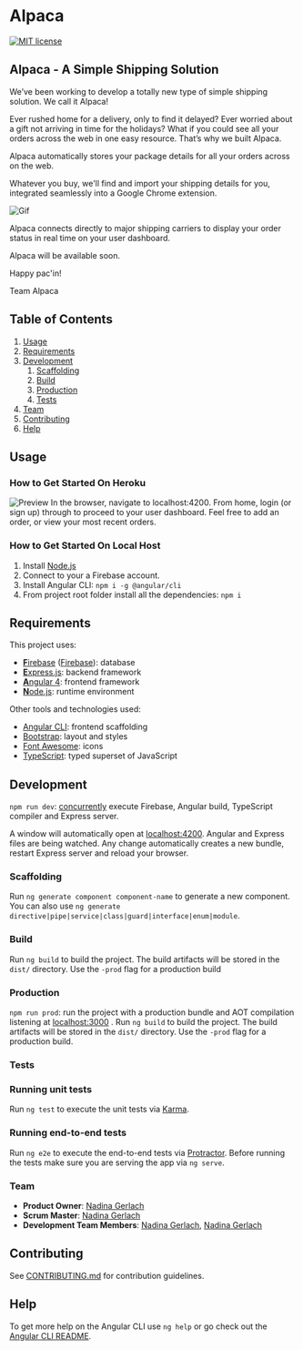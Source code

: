 # Alpaca
[![MIT license](http://img.shields.io/badge/license-MIT-lightgrey.svg)](http://opensource.org/licenses/MIT)

## Alpaca - A Simple Shipping Solution ##
We’ve been working to develop a totally new type of simple shipping solution. We call it Alpaca!

Ever rushed home for a delivery, only to find it delayed?  Ever worried about a gift not arriving in time for the holidays? What if you could see all your orders across the web in one easy resource. That’s why we built Alpaca.

Alpaca automatically stores your package details for all your orders across on the web.

Whatever you buy, we'll find and import your shipping details for you, integrated seamlessly into a Google Chrome extension. 

![Gif](LINK) 

Alpaca connects directly to major shipping carriers to display your order status in real time on your user dashboard.

Alpaca will be available soon. 

Happy pac'in!

Team Alpaca

## Table of Contents

1. [Usage](#Usage)
1. [Requirements](#requirements)
1. [Development](#development)
    1. [Scaffolding](#scaffolding)
    1. [Build](#build)
    1. [Production](#production)
    1. [Tests](#tests)
1. [Team](#team)
1. [Contributing](#contributing)
1. [Help](#help)

## Usage ##
### How to Get Started On Heroku
![Preview](LINK) 
In the browser, navigate to localhost:4200. From home, login (or sign up) through to proceed to your user dashboard. Feel free to add an order, or view your most recent orders. 

### How to Get Started On Local Host
1. Install [Node.js](https://nodejs.org)
2. Connect to your a Firebase account.
2. Install Angular CLI: `npm i -g @angular/cli`
3. From project root folder install all the dependencies: `npm i`

## Requirements ##
This project uses:
* [**F**irebase](http://www.firebase.com) ([Firebase](https://www.firebase.com)): database
* [**E**xpress.js](http://expressjs.com): backend framework
* [**A**ngular 4](https://angular.io): frontend framework
* [**N**ode.js](https://nodejs.org): runtime environment

Other tools and technologies used:
* [Angular CLI](https://cli.angular.io): frontend scaffolding
* [Bootstrap](http://www.getbootstrap.com): layout and styles
* [Font Awesome](http://fontawesome.io): icons
* [TypeScript](https://www.typescriptlang.org): typed superset of JavaScript

## Development ##
`npm run dev`: [concurrently](https://github.com/kimmobrunfeldt/concurrently) execute Firebase, Angular build, TypeScript compiler and Express server.

A window will automatically open at [localhost:4200](http://localhost:4200). Angular and Express files are being watched. Any change automatically creates a new bundle, restart Express server and reload your browser.

### Scaffolding

Run `ng generate component component-name` to generate a new component. You can also use `ng generate directive|pipe|service|class|guard|interface|enum|module`.

### Build

Run `ng build` to build the project. The build artifacts will be stored in the `dist/` directory. Use the `-prod` flag for a production build

### Production
`npm run prod`: run the project with a production bundle and AOT compilation listening at [localhost:3000](http://localhost:3000) . 
Run `ng build` to build the project. The build artifacts will be stored in the `dist/` directory. Use the `-prod` flag for a production build.

### Tests
### Running unit tests

Run `ng test` to execute the unit tests via [Karma](https://karma-runner.github.io).

### Running end-to-end tests

Run `ng e2e` to execute the end-to-end tests via [Protractor](http://www.protractortest.org/).
Before running the tests make sure you are serving the app via `ng serve`.

### Team
  - __Product Owner__: [Nadina Gerlach](https://github.com/nadinagerlach)
  - __Scrum Master__: [Nadina Gerlach](https://github.com/nadinagerlach)
  - __Development Team Members__: [Nadina Gerlach](https://github.com/nadinagerlach), [Nadina Gerlach](https://github.com/nadinagerlach)

## Contributing

See [CONTRIBUTING.md](https://github.com/unexpected-lion/ourglass/blob/master/contributing.md) for contribution guidelines.

## Help

To get more help on the Angular CLI use `ng help` or go check out the [Angular CLI README](https://github.com/angular/angular-cli/blob/master/README.md).
